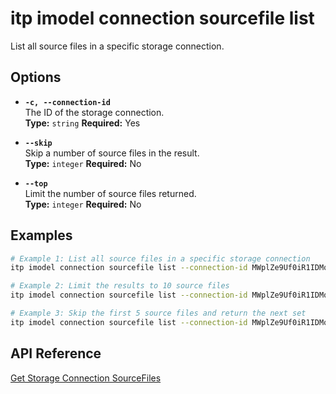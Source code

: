 # itp imodel connection sourcefile list

List all source files in a specific storage connection.

## Options

- **`-c, --connection-id`**  
  The ID of the storage connection.  
  **Type:** `string` **Required:** Yes

- **`--skip`**  
  Skip a number of source files in the result.  
  **Type:** `integer` **Required:** No

- **`--top`**  
  Limit the number of source files returned.  
  **Type:** `integer` **Required:** No

## Examples

```bash
# Example 1: List all source files in a specific storage connection
itp imodel connection sourcefile list --connection-id MWplZe9Uf0iR1IDMqyOMLqBN0_wHEVBGg_CzJmXdmE4

# Example 2: Limit the results to 10 source files
itp imodel connection sourcefile list --connection-id MWplZe9Uf0iR1IDMqyOMLqBN0_wHEVBGg_CzJmXdmE4 --top 10

# Example 3: Skip the first 5 source files and return the next set
itp imodel connection sourcefile list --connection-id MWplZe9Uf0iR1IDMqyOMLqBN0_wHEVBGg_CzJmXdmE4 --skip 5
```

## API Reference

[Get Storage Connection SourceFiles](https://developer.bentley.com/apis/synchronization/operations/get-storage-connection-sourcefiles/)